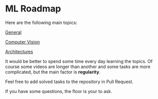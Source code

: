 # ML Roadmap

Here are the following main topics:

[General](General.md)

[Computer Vision](ComputerVision.md)

[Architectures](Architectures.md)

It would be better to spend some time every day learning the topics. Of course some videos are longer than another and some tasks are more complicated, but the main factor is __regularity__.

Feel free to add solved tasks to the repository in Pull Request. 

If you have some questions, the floor is your to ask.
